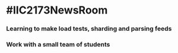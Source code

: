 #IIC2173NewsRoom
===============

### Learning to make load tests, sharding and parsing feeds

### Work with a small team of students

